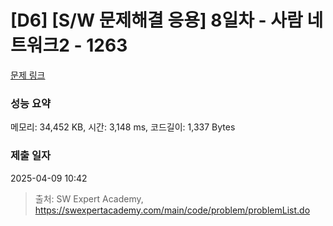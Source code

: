 # [D6] [S/W 문제해결 응용] 8일차 - 사람 네트워크2 - 1263 

[문제 링크](https://swexpertacademy.com/main/code/problem/problemDetail.do?contestProbId=AV18P2B6Iu8CFAZN) 

### 성능 요약

메모리: 34,452 KB, 시간: 3,148 ms, 코드길이: 1,337 Bytes

### 제출 일자

2025-04-09 10:42



> 출처: SW Expert Academy, https://swexpertacademy.com/main/code/problem/problemList.do
